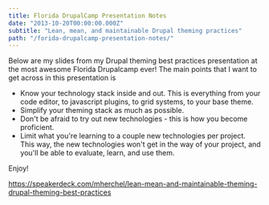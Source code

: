 ```yaml
---
title: Florida DrupalCamp Presentation Notes
date: "2013-10-20T00:00:00.000Z"
subtitle: "Lean, mean, and maintainable Drupal theming practices"
path: "/forida-drupalcamp-presentation-notes/"
---
```


Below are my slides from my Drupal theming best practices presentation at the most awesome Florida Drupalcamp ever! The main points that I want to get across in this presentation is 

* Know your technology stack inside and out. This is everything from your code editor, to javascript plugins, to grid systems, to your base theme.
* Simplify your theming stack as much as possible.
* Don't be afraid to try out new technologies - this is how you become proficient.
* Limit what you're learning to a couple new technologies per project. This way, the new technologies won't get in the way of your project, and you'll be able to evaluate, learn, and use them.

Enjoy!

https://speakerdeck.com/mherchel/lean-mean-and-maintainable-theming-drupal-theming-best-practices
